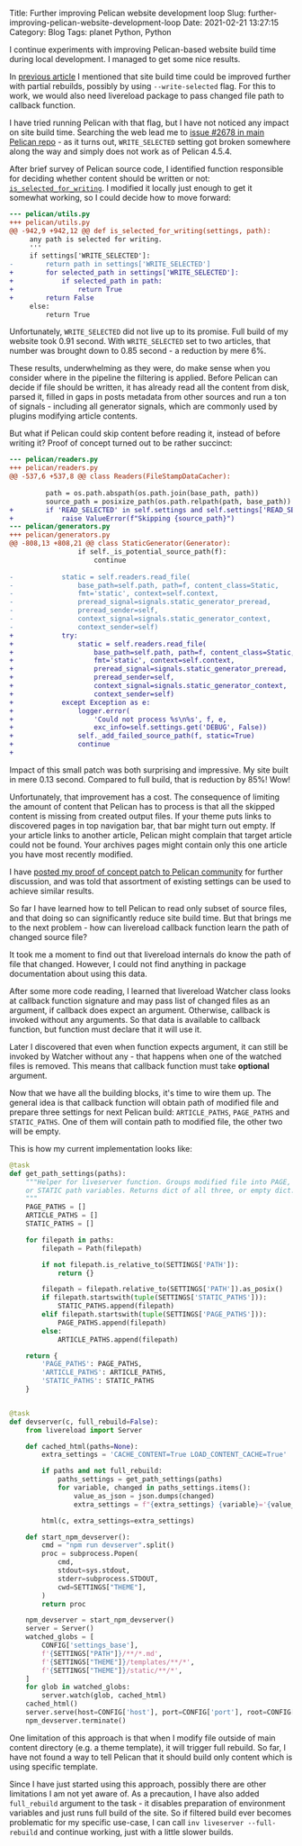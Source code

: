 Title: Further improving Pelican website development loop
Slug: further-improving-pelican-website-development-loop
Date: 2021-02-21 13:27:15
Category: Blog
Tags: planet Python, Python

I continue experiments with improving Pelican-based website build time during local development. I managed to get some nice results.

<!-- more -->

In [previous article]({filename}improving-pelican-website-development-loop.md) I mentioned that site build time could be improved further with partial rebuilds, possibly by using `--write-selected` flag. For this to work, we would also need livereload package to pass changed file path to callback function.

I have tried running Pelican with that flag, but I have not noticed any impact on site build time. Searching the web lead me to [issue #2678 in main Pelican repo](https://github.com/getpelican/pelican/issues/2678) - as it turns out, `WRITE_SELECTED` setting got broken somewhere along the way and simply does not work as of Pelican 4.5.4.

After brief survey of Pelican source code, I identified function responsible for deciding whether content should be written or not: [`is_selected_for_writing`](https://github.com/getpelican/pelican/blob/2eb9c26cdb367033692cb75f3c8d9937cf7db94d/pelican/utils.py#L937). I modified it locally just enough to get it somewhat working, so I could decide how to move forward:

```diff
--- pelican/utils.py
+++ pelican/utils.py
@@ -942,9 +942,12 @@ def is_selected_for_writing(settings, path):
     any path is selected for writing.
     '''
     if settings['WRITE_SELECTED']:
-        return path in settings['WRITE_SELECTED']
+        for selected_path in settings['WRITE_SELECTED']:
+            if selected_path in path:
+                return True
+        return False
     else:
         return True
```

Unfortunately, `WRITE_SELECTED` did not live up to its promise. Full build of my website took 0.91 second. With `WRITE_SELECTED` set to two articles, that number was brought down to 0.85 second - a reduction by mere 6%.

These results, underwhelming as they were, do make sense when you consider where in the pipeline the filtering is applied. Before Pelican can decide if file should be written, it has already read all the content from disk, parsed it, filled in gaps in posts metadata from other sources and run a ton of signals - including all generator signals, which are commonly used by plugins modifying article contents.

But what if Pelican could skip content before reading it, instead of before writing it? Proof of concept turned out to be rather succinct:

```diff
--- pelican/readers.py
+++ pelican/readers.py
@@ -537,6 +537,8 @@ class Readers(FileStampDataCacher):
 
         path = os.path.abspath(os.path.join(base_path, path))
         source_path = posixize_path(os.path.relpath(path, base_path))
+        if 'READ_SELECTED' in self.settings and self.settings['READ_SELECTED'] not in source_path:
+            raise ValueError(f"Skipping {source_path}")
--- pelican/generators.py
+++ pelican/generators.py
@@ -808,13 +808,21 @@ class StaticGenerator(Generator):
                 if self._is_potential_source_path(f):
                     continue
 
-            static = self.readers.read_file(
-                base_path=self.path, path=f, content_class=Static,
-                fmt='static', context=self.context,
-                preread_signal=signals.static_generator_preread,
-                preread_sender=self,
-                context_signal=signals.static_generator_context,
-                context_sender=self)
+            try:
+                static = self.readers.read_file(
+                    base_path=self.path, path=f, content_class=Static,
+                    fmt='static', context=self.context,
+                    preread_signal=signals.static_generator_preread,
+                    preread_sender=self,
+                    context_signal=signals.static_generator_context,
+                    context_sender=self)
+            except Exception as e:
+                logger.error(
+                    'Could not process %s\n%s', f, e,
+                    exc_info=self.settings.get('DEBUG', False))
+                self._add_failed_source_path(f, static=True)
+                continue
+
```

Impact of this small patch was both surprising and impressive. My site built in mere 0.13 second. Compared to full build, that is reduction by 85%! Wow!

Unfortunately, that improvement has a cost. The consequence of limiting the amount of content that Pelican has to process is that all the skipped content is missing from created output files. If your theme puts links to discovered pages in top navigation bar, that bar might turn out empty. If your article links to another article, Pelican might complain that target article could not be found. Your archives pages might contain only this one article you have most recently modified.

I have [posted my proof of concept patch to Pelican community](https://github.com/getpelican/pelican/pull/2848) for further discussion, and was told that assortment of existing settings can be used to achieve similar results.

So far I have learned how to tell Pelican to read only subset of source files, and that doing so can significantly reduce site build time. But that brings me to the next problem - how can livereload callback function learn the path of changed source file?

It took me a moment to find out that livereload internals do know the path of file that changed. However, I could not find anything in package documentation about using this data.

After some more code reading, I learned that livereload Watcher class looks at callback function signature and may pass list of changed files as an argument, if callback does expect an argument. Otherwise, callback is invoked without any arguments. So that data is available to callback function, but function must declare that it will use it.

Later I discovered that even when function expects argument, it can still be invoked by Watcher without any - that happens when one of the watched files is removed. This means that callback function must take **optional** argument.

Now that we have all the building blocks, it's time to wire them up. The general idea is that callback function will obtain path of modified file and prepare three settings for next Pelican build: `ARTICLE_PATHS`, `PAGE_PATHS` and `STATIC_PATHS`. One of them will contain path to modified file, the other two will be empty.

This is how my current implementation looks like:

```python
@task
def get_path_settings(paths):
    """Helper for liveserver function. Groups modified file into PAGE, ARTICLE
    or STATIC path variables. Returns dict of all three, or empty dict.
    """
    PAGE_PATHS = []
    ARTICLE_PATHS = []
    STATIC_PATHS = []

    for filepath in paths:
        filepath = Path(filepath)

        if not filepath.is_relative_to(SETTINGS['PATH']):
            return {}

        filepath = filepath.relative_to(SETTINGS['PATH']).as_posix()
        if filepath.startswith(tuple(SETTINGS['STATIC_PATHS'])):
            STATIC_PATHS.append(filepath)
        elif filepath.startswith(tuple(SETTINGS['PAGE_PATHS'])):
            PAGE_PATHS.append(filepath)
        else:
            ARTICLE_PATHS.append(filepath)

    return {
        'PAGE_PATHS': PAGE_PATHS,
        'ARTICLE_PATHS': ARTICLE_PATHS,
        'STATIC_PATHS': STATIC_PATHS
    }


@task
def devserver(c, full_rebuild=False):
    from livereload import Server

    def cached_html(paths=None):
        extra_settings = 'CACHE_CONTENT=True LOAD_CONTENT_CACHE=True'

        if paths and not full_rebuild:
            paths_settings = get_path_settings(paths)
            for variable, changed in paths_settings.items():
                value_as_json = json.dumps(changed)
                extra_settings = f"{extra_settings} {variable}='{value_as_json}'"

        html(c, extra_settings=extra_settings)

    def start_npm_devserver():
        cmd = "npm run devserver".split()
        proc = subprocess.Popen(
            cmd,
            stdout=sys.stdout,
            stderr=subprocess.STDOUT,
            cwd=SETTINGS["THEME"],
        )
        return proc

    npm_devserver = start_npm_devserver()
    server = Server()
    watched_globs = [
        CONFIG['settings_base'],
        f'{SETTINGS["PATH"]}/**/*.md',
        f'{SETTINGS["THEME"]}/templates/**/*',
        f'{SETTINGS["THEME"]}/static/**/*',
    ]
    for glob in watched_globs:
        server.watch(glob, cached_html)
    cached_html()
    server.serve(host=CONFIG['host'], port=CONFIG['port'], root=CONFIG['deploy_path'])
    npm_devserver.terminate()
```

One limitation of this approach is that when I modify file outside of main content directory (e.g. a theme template), it will trigger full rebuild. So far, I have not found a way to tell Pelican that it should build only content which is using specific template.

Since I have just started using this approach, possibly there are other limitations I am not yet aware of. As a precaution, I have also added `full_rebuild` argument to the task - it disables preparation of environment variables and just runs full build of the site. So if filtered build ever becomes problematic for my specific use-case, I can call `inv liveserver --full-rebuild` and continue working, just with a little slower builds.
